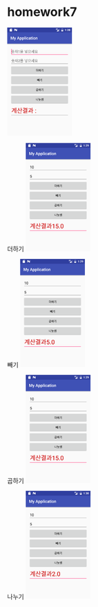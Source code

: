 # homework7
<img width=150 src='https://github.com/jsy2540/homework7/blob/master/app/pics/s1.png'>

더하기
<img width=150 src='https://github.com/jsy2540/homework7/blob/master/app/pics/pls.png'>

빼기
<img width=150 src='https://github.com/jsy2540/homework7/blob/master/app/pics/mia.png'>

곱하기
<img width=150 src='https://github.com/jsy2540/homework7/blob/master/app/pics/pls.png'>

나누기
<img width=150 src='https://github.com/jsy2540/homework7/blob/master/app/pics/nau.png'>

